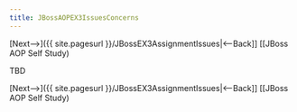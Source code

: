 ```yaml
---
title: JBossAOPEX3IssuesConcerns
---
```

[Next-->]({{ site.pagesurl }}/JBossEX3AssignmentIssues|<--Back]] [[JBoss AOP Self Study)

TBD

[Next-->]({{ site.pagesurl }}/JBossEX3AssignmentIssues|<--Back]] [[JBoss AOP Self Study)